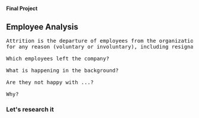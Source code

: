 
#### Final Project

## Employee Analysis


<pre>
Attrition is the departure of employees from the organization 
for any reason (voluntary or involuntary), including resignation, termination, death or retirement.

Which employees left the company?

What is happening in the background?

Are they not happy with ...?

Why?
</pre>

### Let's research it 
